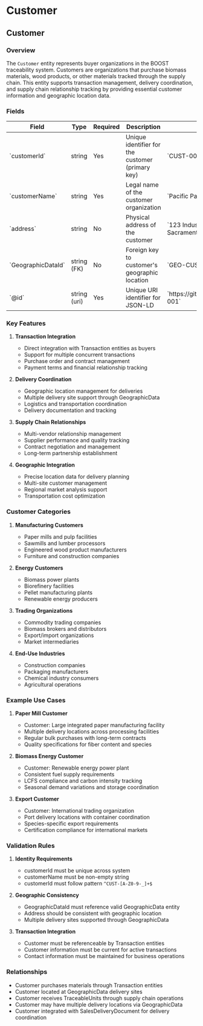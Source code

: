 # Customer

## Customer

### Overview
The `Customer` entity represents buyer organizations in the BOOST traceability system. Customers are organizations that purchase biomass materials, wood products, or other materials tracked through the supply chain. This entity supports transaction management, delivery coordination, and supply chain relationship tracking by providing essential customer information and geographic location data.

### Fields

<table class="data">
<thead>
<tr>
<th>Field
<th>Type
<th>Required
<th>Description
<th>Examples
</tr>
</thead>
<tbody>
<tr>
<td>`customerId`
<td>string
<td>Yes
<td>Unique identifier for the customer (primary key)
<td>`CUST-001`, `CUST-PACIFIC-MILLS`
</tr>
<tr>
<td>`customerName`
<td>string
<td>Yes
<td>Legal name of the customer organization
<td>`Pacific Paper Mills LLC`, `Green Energy Corporation`
</tr>
<tr>
<td>`address`
<td>string
<td>No
<td>Physical address of the customer
<td>`123 Industrial Way, Portland, OR 97201`, `456 Mill Road, Sacramento, CA 95814`
</tr>
<tr>
<td>`GeographicDataId`
<td>string (FK)
<td>No
<td>Foreign key to customer's geographic location
<td>`GEO-CUSTOMER-PACIFIC-001`, `GEO-MILL-DELIVERY-SITE`
</tr>
<tr>
<td>`@id`
<td>string (uri)
<td>Yes
<td>Unique URI identifier for JSON-LD
<td>`https://github.com/carbondirect/BOOST/schemas/customer/CUST-001`
</tr>
</tbody>
</table>

### Key Features

1. **Transaction Integration**
    - Direct integration with Transaction entities as buyers
    - Support for multiple concurrent transactions
    - Purchase order and contract management
    - Payment terms and financial relationship tracking

2. **Delivery Coordination**
    - Geographic location management for deliveries
    - Multiple delivery site support through GeographicData
    - Logistics and transportation coordination
    - Delivery documentation and tracking

3. **Supply Chain Relationships**
    - Multi-vendor relationship management
    - Supplier performance and quality tracking
    - Contract negotiation and management
    - Long-term partnership establishment

4. **Geographic Integration**
    - Precise location data for delivery planning
    - Multi-site customer management
    - Regional market analysis support
    - Transportation cost optimization

### Customer Categories

1. **Manufacturing Customers**
    - Paper mills and pulp facilities
    - Sawmills and lumber processors
    - Engineered wood product manufacturers
    - Furniture and construction companies

2. **Energy Customers**
    - Biomass power plants
    - Biorefinery facilities
    - Pellet manufacturing plants
    - Renewable energy producers

3. **Trading Organizations**
    - Commodity trading companies
    - Biomass brokers and distributors
    - Export/import organizations
    - Market intermediaries

4. **End-Use Industries**
    - Construction companies
    - Packaging manufacturers
    - Chemical industry consumers
    - Agricultural operations

### Example Use Cases

1. **Paper Mill Customer**
    - Customer: Large integrated paper manufacturing facility
    - Multiple delivery locations across processing facilities
    - Regular bulk purchases with long-term contracts
    - Quality specifications for fiber content and species

2. **Biomass Energy Customer**
    - Customer: Renewable energy power plant
    - Consistent fuel supply requirements
    - LCFS compliance and carbon intensity tracking
    - Seasonal demand variations and storage coordination

3. **Export Customer**
    - Customer: International trading organization
    - Port delivery locations with container coordination
    - Species-specific export requirements
    - Certification compliance for international markets

### Validation Rules

1. **Identity Requirements**
    - customerId must be unique across system
    - customerName must be non-empty string
    - customerId must follow pattern `^CUST-[A-Z0-9-_]+$`

2. **Geographic Consistency**
    - GeographicDataId must reference valid GeographicData entity
    - Address should be consistent with geographic location
    - Multiple delivery sites supported through GeographicData

3. **Transaction Integration**
    - Customer must be referenceable by Transaction entities
    - Customer information must be current for active transactions
    - Contact information must be maintained for business operations

### Relationships
- Customer purchases materials through Transaction entities
- Customer located at GeographicData delivery sites
- Customer receives TraceableUnits through supply chain operations
- Customer may have multiple delivery locations via GeographicData
- Customer integrated with SalesDeliveryDocument for delivery coordination